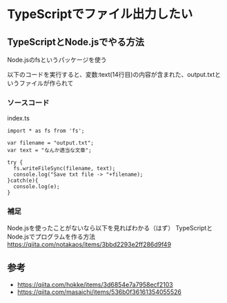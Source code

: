 # TypeScriptでファイル出力したい

## TypeScriptとNode.jsでやる方法
Node.jsのfsというパッケージを使う

以下のコードを実行すると、変数:text(14行目)の内容が含まれた、output.txtというファイルが作られて

### ソースコード
index.ts<br>
```
import * as fs from 'fs';

var filename = "output.txt";
var text = "なんか適当な文章";

try {
  fs.writeFileSync(filename, text);
  console.log("Save txt file -> "+filename);
}catch(e){
  console.log(e);
}
```

### 補足
Node.jsを使ったことがないなら以下を見ればわかる（はず）
TypeScriptとNode.jsでプログラムを作る方法<br>
<a href="https://qiita.com/notakaos/items/3bbd2293e2ff286d9f49">https://qiita.com/notakaos/items/3bbd2293e2ff286d9f49</a><br>


## 参考
- <a href="https://qiita.com/hokke/items/3d6854e7a7958ecf2103">https://qiita.com/hokke/items/3d6854e7a7958ecf2103</a>
- <a href="https://qiita.com/masaichi/items/536b0f36161354055526">https://qiita.com/masaichi/items/536b0f36161354055526</a>